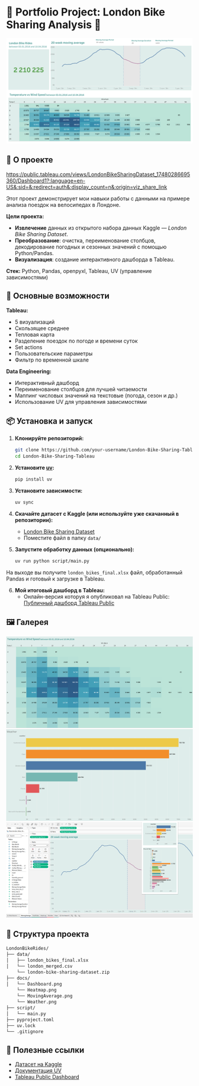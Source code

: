 # 🌿 Portfolio Project: London Bike Sharing Analysis 🌿

![Дашборд](docs/Dashboard.png)


## 📘 О проекте
https://public.tableau.com/views/LondonBikeSharingDataset_17480286695360/Dashboard1?:language=en-US&:sid=&:redirect=auth&:display_count=n&:origin=viz_share_link

Этот проект демонстрирует мои навыки работы с данными на примере анализа поездок на велосипедах в Лондоне.  

**Цели проекта:**
- **Извлечение** данных из открытого набора данных Kaggle — *London Bike Sharing Dataset*.
- **Преобразование**: очистка, переименование столбцов, декодирование погодных и сезонных значений с помощью Python/Pandas.
- **Визуализация**: создание интерактивного дашборда в Tableau.

**Стек:** Python, Pandas, openpyxl, Tableau, UV (управление зависимостями)

<!-- This is a repository to showcase skills, share projects and track my progress in Data Analytics / Data Science related topics. -->


## 🚀 Основные возможности

**Tableau:**
- 5 визуализаций
- Скользящее среднее
- Тепловая карта
- Разделение поездок по погоде и времени суток
- Set actions
- Пользовательские параметры
- Фильтр по временной шкале


**Data Engineering:**
- Интерактивный дашборд
- Переименование столбцов для лучшей читаемости
- Маппинг числовых значений на текстовые (погода, сезон и др.)
- Использование UV для управления зависимостями

## 📦 Установка и запуск

1. **Клонируйте репозиторий:**
   ```bash
   git clone https://github.com/your-username/London-Bike-Sharing-Tableau.git
   cd London-Bike-Sharing-Tableau
   ```

2. **Установите [uv](https://github.com/astral-sh/uv):**
   ```bash
   pip install uv
   ```

3. **Установите зависимости:**
   ```bash
   uv sync
   ```

4. **Скачайте датасет с Kaggle (или используйте уже скачанный в репозитории):**
   - [London Bike Sharing Dataset](https://www.kaggle.com/datasets/hmavrodiev/london-bike-sharing-dataset)
   - Поместите файл в папку `data/`

5. **Запустите обработку данных (опционально):**
   ```bash
   uv run python script/main.py
   ```
На выходе вы получите `london_bikes_final.xlsx` файл, обработанный Pandas и готовый к загрузке в Tableau.

6. **Мой итоговый дашборд в Tableau:**
   - Онлайн-версия которуя я опубликовал на Tableau Public: [Публичный дашборд Tableau Public](https://public.tableau.com/views/LondonBikeSharingDataset_17480286695360/Dashboard1?:language=en-US&:sid=&:redirect=auth&:display_count=n&:origin=viz_share_link)

## 🖼️ Галерея

![Дашборд](docs/Heatmap.png)
![Дашборд](docs/Weather.png)
![Дашборд](docs/MovingAverage.png)

## 📂 Структура проекта

```
LondonBikeRides/
├── data/
│   ├── london_bikes_final.xlsx
│   └── london_merged.csv
    └── london-bike-sharing-dataset.zip
├── docs/
│   └── Dashboard.png
    └── Heatmap.png
    └── MovingAverage.png
    └── Weather.png 
├── script/
│   └── main.py
├── pyproject.toml
├── uv.lock
└── .gitignore
```

## 📎 Полезные ссылки

- [Датасет на Kaggle](https://www.kaggle.com/datasets/hmavrodiev/london-bike-sharing-dataset)
- [Документация UV](https://github.com/astral-sh/uv)
- [Tableau Public Dashboard](https://public.tableau.com/views/LondonBikeSharingDataset_17480286695360/Dashboard1?:language=en-US&:sid=&:redirect=auth&:display_count=n&:origin=viz_share_link)
